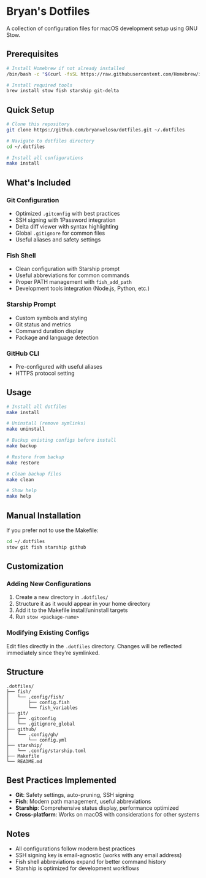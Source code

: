 # Bryan's Dotfiles

A collection of configuration files for macOS development setup using GNU Stow.

## Prerequisites

```bash
# Install Homebrew if not already installed
/bin/bash -c "$(curl -fsSL https://raw.githubusercontent.com/Homebrew/install/HEAD/install.sh)"

# Install required tools
brew install stow fish starship git-delta
```

## Quick Setup

```bash
# Clone this repository
git clone https://github.com/bryanveloso/dotfiles.git ~/.dotfiles

# Navigate to dotfiles directory
cd ~/.dotfiles

# Install all configurations
make install
```

## What's Included

### Git Configuration
- Optimized `.gitconfig` with best practices
- SSH signing with 1Password integration
- Delta diff viewer with syntax highlighting
- Global `.gitignore` for common files
- Useful aliases and safety settings

### Fish Shell
- Clean configuration with Starship prompt
- Useful abbreviations for common commands
- Proper PATH management with `fish_add_path`
- Development tools integration (Node.js, Python, etc.)

### Starship Prompt
- Custom symbols and styling
- Git status and metrics
- Command duration display
- Package and language detection

### GitHub CLI
- Pre-configured with useful aliases
- HTTPS protocol setting

## Usage

```bash
# Install all dotfiles
make install

# Uninstall (remove symlinks)
make uninstall

# Backup existing configs before install
make backup

# Restore from backup
make restore

# Clean backup files
make clean

# Show help
make help
```

## Manual Installation

If you prefer not to use the Makefile:

```bash
cd ~/.dotfiles
stow git fish starship github
```

## Customization

### Adding New Configurations

1. Create a new directory in `.dotfiles/`
2. Structure it as it would appear in your home directory
3. Add it to the Makefile install/uninstall targets
4. Run `stow <package-name>`

### Modifying Existing Configs

Edit files directly in the `.dotfiles` directory. Changes will be reflected immediately since they're symlinked.

## Structure

```
.dotfiles/
├── fish/
│   └── .config/fish/
│       ├── config.fish
│       └── fish_variables
├── git/
│   ├── .gitconfig
│   └── .gitignore_global
├── github/
│   └── .config/gh/
│       └── config.yml
├── starship/
│   └── .config/starship.toml
├── Makefile
└── README.md
```

## Best Practices Implemented

- **Git**: Safety settings, auto-pruning, SSH signing
- **Fish**: Modern path management, useful abbreviations
- **Starship**: Comprehensive status display, performance optimized
- **Cross-platform**: Works on macOS with considerations for other systems

## Notes

- All configurations follow modern best practices
- SSH signing key is email-agnostic (works with any email address)
- Fish shell abbreviations expand for better command history
- Starship is optimized for development workflows